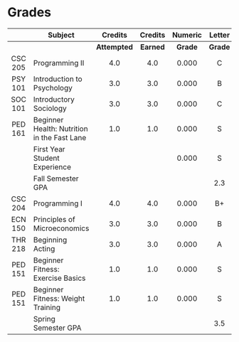 # Grades 
| | Subject | Credits | Credits | Numeric | Letter |
| :--: | --- | :--: | :--: | :--: | :--: |
| |  | __Attempted__ | __Earned__ | __Grade__ | __Grade__ |
| CSC 205 | Programming II | 4.0 | 4.0 | 0.000 | C |
| PSY 101 | Introduction to Psychology | 3.0 | 3.0 | 0.000 | B |
| SOC 101 | Introductory Sociology | 3.0 | 3.0 | 0.000 | C |
| PED 161 | Beginner Health: Nutrition in the Fast Lane | 1.0 | 1.0 | 0.000 | S |
|  | First Year Student Experience |  |  | 0.000 | S |
|  | Fall Semester GPA |  |  |  | 2.3 |
| CSC 204 | Programming I | 4.0 | 4.0 | 0.000 | B+ |
| ECN 150 | Principles of Microeconomics | 3.0 | 3.0 | 0.000 | B |
| THR 218 | Beginning Acting | 3.0 | 3.0 | 0.000 | A |
| PED 151 | Beginner Fitness: Exercise Basics| 1.0 | 1.0 | 0.000 | S |
| PED 151 | Beginner Fitness: Weight Training | 1.0 | 1.0 | 0.000 | S |
|  | Spring Semester GPA |  |  |  | 3.5 |
